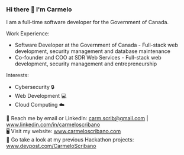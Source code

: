 ### Hi there 👋 I'm Carmelo

I am a full-time software developer for the Government of Canada.

Work Experience:
- Software Developer at the Government of Canada - Full-stack web development, security management and database maintenance
- Co-founder and COO at SDR Web Services - Full-stack web development, security management and entrepreneurship

Interests:
- Cybersecurity 🔒
- Web Development 💻
- Cloud Computing ☁️

💬 Reach me by email or LinkedIn: carm.scrib@gmail.com | www.linkedin.com/in/carmeloscribano 
</br>
🖥️ Visit my website: www.carmeloscribano.com
</br>
🚩 Go take a look at my previous Hackathon projects: www.devpost.com/CarmeloScribano
